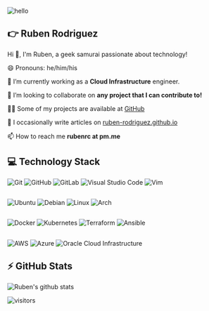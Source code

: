![hello](https://media.giphy.com/media/ASd0Ukj0y3qMM/giphy.gif)



## 👉 Ruben Rodriguez

Hi 👋, I'm Ruben, a geek samurai passionate about technology!

😄 Pronouns: he/him/his

🔭 I’m currently working as a **Cloud Infrastructure** engineer.

👯 I’m looking to collaborate on **any project that I can contribute to!**

👨‍💻 Some of my projects are available at [GitHub](https://github.com/ruben-rodriguez)

📝 I occasionally write articles on [ruben-rodriguez.github.io](https://ruben-rodriguez.github.io/)

📫 How to reach me **rubenrc at pm.me**

## 💻 Technology Stack

![Git](https://img.shields.io/badge/git-%23F05033.svg?style=for-the-badge&logo=git&logoColor=white)
![GitHub](https://img.shields.io/badge/github-%23121011.svg?style=for-the-badge&logo=github&logoColor=white)
![GitLab](https://img.shields.io/badge/gitlab-%23181717.svg?style=for-the-badge&logo=gitlab&logoColor=white)
![Visual Studio Code](https://img.shields.io/badge/VisualStudioCode-0078d7.svg?style=for-the-badge&logo=visual-studio-code&logoColor=white)
![Vim](https://img.shields.io/badge/VIM-%2311AB00.svg?style=for-the-badge&logo=vim&logoColor=white)

##

![Ubuntu](https://img.shields.io/badge/Ubuntu-E95420?style=for-the-badge&logo=ubuntu&logoColor=white)
![Debian](https://img.shields.io/badge/Debian-D70A53?style=for-the-badge&logo=debian&logoColor=white)
![Linux](https://img.shields.io/badge/Linux-FCC624?style=for-the-badge&logo=linux&logoColor=black)
![Arch](https://img.shields.io/badge/Arch%20Linux-1793D1?logo=arch-linux&logoColor=fff&style=for-the-badge)

## 

![Docker](https://img.shields.io/badge/docker-0db7ed.svg?style=for-the-badge&logo=docker&logoColor=white)
![Kubernetes](https://img.shields.io/badge/kubernetes-326ce5.svg?style=for-the-badge&logo=kubernetes&logoColor=white)
![Terraform](https://img.shields.io/badge/terraform-5835CC.svg?style=for-the-badge&logo=terraform&logoColor=white)
![Ansible](https://img.shields.io/badge/ansible-1A1918.svg?style=for-the-badge&logo=ansible&logoColor=white)

##

![AWS](https://img.shields.io/badge/AWS-%23FF9900.svg?style=for-the-badge&logo=amazon-aws&logoColor=white)
![Azure](https://img.shields.io/badge/azure-%230072C6.svg?style=for-the-badge&logo=microsoftazure&logoColor=white)
![Oracle Cloud Infrastructure](https://img.shields.io/badge/Oracle_Cloud_Infrastructure-F80000?style=for-the-badge&logo=oracle&logoColor=white)


## ⚡ GitHub Stats

![Ruben's github stats](https://github-readme-stats.vercel.app/api?username=ruben-rodriguez&theme=synthwave&show_icons=true)

![visitors](https://visitor-badge.glitch.me/badge?page_id=ruben-rodriguez.ruben-rodriguez)
